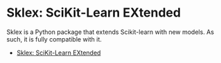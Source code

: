 # Sklex: SciKit-Learn EXtended
Sklex is a Python package that extends Scikit-learn with new models. As such, it is fully compatible with it.

- [Sklex: SciKit-Learn EXtended](#sklex-scikit-learn-extended)
